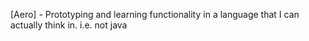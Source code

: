 [Aero] - Prototyping and learning functionality in a language that I can actually think in. i.e. not java